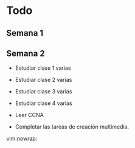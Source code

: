 # Todo

## Semana 1

## Semana 2

- Estudiar clase 1 varias
- Estudiar clase 2 varias
- Estudiar clase 3 varias
- Estudiar clase 4 varias

- Leer CCNA

- Completar las tareas de creación multimedia.

vim:nowrap:
